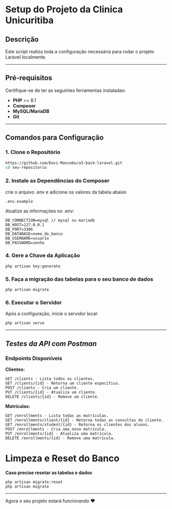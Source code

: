 # **Setup do Projeto da Clinica Unicuritiba**

## **Descrição**
Este script realiza toda a configuração necessária para rodar o projeto Laravel localmente.

---

## **Pré-requisitos**
Certifique-se de ter as seguintes ferramentas instaladas:

- **PHP** >= 8.1
- **Composer**
- **MySQL/MariaDB**
- **Git**

---

## **Comandos para Configuração**

### **1. Clone o Repositório**
```bash
https://github.com/Davi-Mancebo/a3-back-laravel.git
cd seu-repositorio
```
### **2. Instale as Dependências do Composer**
crie o arquivo .env e adicione os valores da tabela abaixo
```
.env.example
```
Atualize as informações no .env:
```
DB_CONNECTION=mysql // mysql ou mariadb
DB_HOST=127.0.0.1
DB_PORT=3306
DB_DATABASE=nome_do_banco
DB_USERNAME=usuario
DB_PASSWORD=senha
```

### **4. Gere a Chave da Aplicação**
```
php artisan key:generate
```
### **5. Faça a migração das tabelas para o seu banco de dados**
```
php artisan migrate
```

### **6. Executar o Servidor**
Após a configuração, inicie o servidor local:
```
php artisan serve
```
---
## ***Testes da API com Postman***
### __Endpoints Disponíveis__
**Clientes:**
```
GET /clients - Lista todos os clientes.
GET /clients/{id} - Retorna um cliente específico.
POST /clients - Cria um cliente.
PUT /clients/{id} - Atualiza um cliente.
DELETE /clients/{id} - Remove um cliente.
```
**Matrículas:**

```
GET /enrollments - Lista todas as matrículas.
GET /enrollments/client/{id} - Retorna todas as consultas do cliente.
GET /enrollments/student/{id} - Retorna os clientes dos alunos.
POST /enrollments - Cria uma nova matrícula.
PUT /enrollments/{id} - Atualiza uma matrícula.
DELETE /enrollments/{id} - Remove uma matrícula.
```

# Limpeza e Reset do Banco
**Caso precise resetar as tabelas e dados**

```
php artisan migrate:reset
php artisan migrate
```
___
Agora o seu projeto estará funcionando ❤
